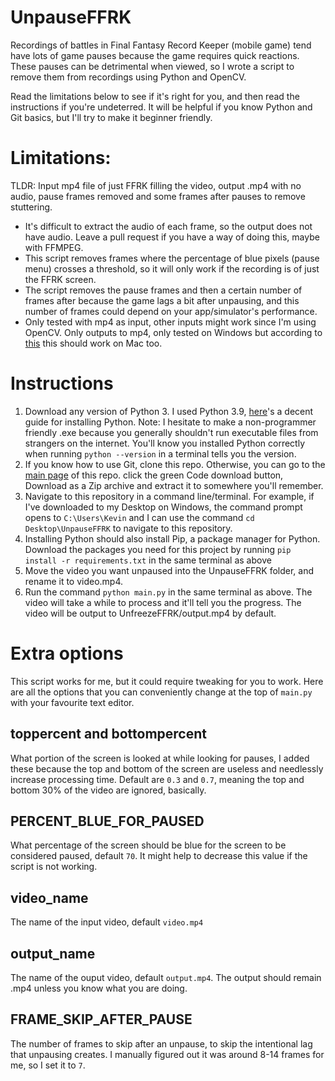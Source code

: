 # UnpauseFFRK
Recordings of battles in Final Fantasy Record Keeper (mobile game) tend have lots of game pauses because the game requires quick reactions.
These pauses can be detrimental when viewed, so I wrote a script to remove them from recordings using Python and OpenCV. 

Read the limitations below to see if it's right for you, and then read the instructions if you're undeterred. It will be helpful if you know Python and Git basics, but 
I'll try to make it beginner friendly. 

# Limitations:
TLDR: Input mp4 file of just FFRK filling the video, output .mp4 with no audio, pause frames removed and some frames after pauses to remove stuttering.
- It's difficult to extract the audio of each frame, so the output does not have audio. Leave a pull request if you have a way of doing this, maybe with FFMPEG.
- This script removes frames where the percentage of blue pixels (pause menu) crosses a threshold, so it will only work if the recording is of just the FFRK screen.
- The script removes the pause frames and then a certain number of frames after because the game lags a bit after unpausing, 
and this number of frames could depend on your app/simulator's performance.
- Only tested with mp4 as input, other inputs might work since I'm using OpenCV. Only outputs to mp4, only tested on Windows but according to [this](https://gist.github.com/takuma7/44f9ecb028ff00e2132e) this should work on Mac too.

# Instructions
1. Download any version of Python 3. I used Python 3.9, [here](https://realpython.com/installing-python/)'s a decent guide for installing Python.
Note: I hesitate to make a non-programmer friendly .exe because you generally shouldn't run executable files from strangers on the internet.
You'll know you installed Python correctly when running `python --version` in a terminal tells you the version. 
2. If you know how to use Git, clone this repo. Otherwise, you can go to the [main page](https://github.com/kevinlinxc/UnpauseFFRK) of this repo. click the green Code download button,
Download as a Zip archive and extract it to somewhere you'll remember.
3. Navigate to this repository in a command line/terminal. For example, if I've downloaded to my Desktop on Windows, the command prompt opens to `C:\Users\Kevin` and I can use the command
`cd Desktop\UnpauseFFRK` to navigate to this repository.
4. Installing Python should also install Pip, a package manager for Python. Download the packages you need for this project by running `pip install -r requirements.txt` in the same terminal as above
5. Move the video you want unpaused into the UnpauseFFRK folder, and rename it to video.mp4.
6. Run the command `python main.py` in the same terminal as above. The video will take a while to process and it'll tell you the progress. The video will be output to UnfreezeFFRK/output.mp4 by default.

# Extra options
This script works for me, but it could require tweaking for you to work. Here are all the options that you can conveniently change at the top of `main.py` with your favourite text editor.
## toppercent and bottompercent
What portion of the screen is looked at while looking for pauses, I added these because the top and bottom of the screen are useless and needlessly increase processing time.
Default are `0.3` and `0.7`, meaning the top and bottom 30% of the video are ignored, basically.
## PERCENT_BLUE_FOR_PAUSED 
What percentage of the screen should be blue for the screen to be considered paused, default `70`. It might help to decrease this value if the script is not working. 
## video_name
The name of the input video, default `video.mp4`
## output_name
The name of the ouput video, default `output.mp4`. The output should remain .mp4 unless you know what you are doing.
## FRAME_SKIP_AFTER_PAUSE
The number of frames to skip after an unpause, to skip the intentional lag that unpausing creates. I manually figured out it was around 8-14 frames for me, so I set it to `7`.
